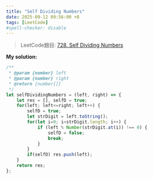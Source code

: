 ```yaml
---
title: "Self Dividing Numbers"
date: 2025-09-12 09:56:00 +8
tags: [LeetCode]
#spell-checker: disable
---
```


> LeetCode題目: [728. Self Dividing Numbers](https://leetcode.com/problems/self-dividing-numbers/description/)

**My solution:**
```js
/**
 * @param {number} left
 * @param {number} right
 * @return {number[]}
 */
let selfDividingNumbers = (left, right) => {
    let res = [], selfD = true;
    for(left; left<=right; left++) {
        selfD = true;
        let strDigit = left.toString();
        for(let i=0; i<strDigit.length; i++) {
            if (left % Number(strDigit.at(i)) !== 0) {
                selfD = false;
                break;
            }
        }
        if(selfD) res.push(left);
    }
    return res;
};
```
